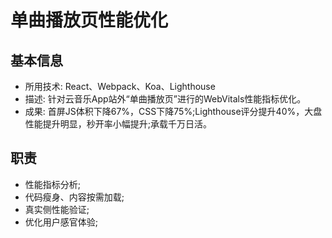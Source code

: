 # 单曲播放页性能优化

## 基本信息
 - 所用技术: React、Webpack、Koa、Lighthouse
 - 描述: 针对云音乐App站外“单曲播放⻚”进行的WebVitals性能指标优化。
 - 成果: 首屏JS体积下降67%，CSS下降75%;Lighthouse评分提升40%，大盘性能提升明显，秒开率小幅提升;承载千万日活。

 ## 职责
 - 性能指标分析;
 - 代码瘦身、内容按需加载;
 - 真实侧性能验证;
 - 优化用户感官体验;